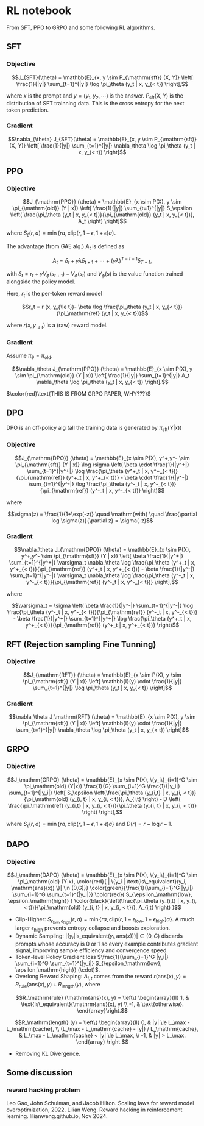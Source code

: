 # RL notebook

From SFT, PPO to GRPO and some following RL algorithms.

## SFT

### Objective

```math
J_{SFT}(\theta) = \mathbb{E}_{x, y \sim P_{\mathrm{sft}} (X, Y)} \left[ \frac{1}{|y|} \sum_{t=1}^{|y|} \log \pi_\theta (y_t | x, y_{< t}) \right],
```
where $`x`$ is the prompt and $`y = (y_1, y_2, \cdots)`$ is the answer. $`P_{\mathrm{sft}} (X, Y)`$ is the distribution of SFT trainning data. This is the cross entropy for the next token prediction.

### Gradient

```math
\nabla_{\theta} J_{SFT}(\theta) = \mathbb{E}_{x, y \sim P_{\mathrm{sft}} (X, Y)} \left[ \frac{1}{|y|} \sum_{t=1}^{|y|} \nabla_\theta \log \pi_\theta (y_t | x, y_{< t}) \right]
```

## PPO

### Objective

```math
J_{\mathrm{PPO}} (\theta) = \mathbb{E}_{x \sim P(X), y \sim \pi_{\mathrm{old}} (Y | x)} \left[
  \frac{1}{|y|} \sum_{t=1}^{|y|} S_\epsilon \left( \frac{\pi_\theta (y_t | x, y_{< t})}{\pi_{\mathrm{old}} (y_t | x, y_{< t})}, A_t \right)
\right]
```
where  $`S_\epsilon(r, a) = \min \{ra, \mathrm{clip}(r, 1-\epsilon, 1+\epsilon) a \}`$.

The advantage (from GAE alg.) $`A_t`$ is defined as

```math
A_t = \delta_t + \gamma \lambda \delta_{t+1} + \cdots + (\gamma \lambda)^{T-t+1} \delta_{T-1},
```
with $`\delta_t = r_t + \gamma V_\phi(s_{t+1}) - V_\phi (s_t)`$ and $`V_\phi (s)`$ is the value function trained alongside the policy model. 

Here, $`r_t`$ is the per-token reward model

```math
r_t = r (x, y_{\le t})- \beta \log \frac{\pi_\theta (y_t | x, y_{< t})}{\pi_\mathrm{ref} (y_t | x, y_{< t})}
```
where $`r(x,y_{\le t})`$ is a (raw) reward model.


### Gradient

Assume $`\pi_\theta = \pi_\mathrm{old}`$.
```math
\nabla_\theta J_{\mathrm{PPO}} (\theta) = \mathbb{E}_{x \sim P(X), y \sim \pi_{\mathrm{old}} (Y | x)} \left[
  \frac{1}{|y|} \sum_{t=1}^{|y|} 
    A_t \nabla_\theta \log \pi_\theta (y_t | x, y_{< t})
\right].
```
$`\color{red}\text{THIS IS FROM GRPO PAPER, WHY???}`$

## DPO

DPO is an off-policy alg (all the training data is generated by $`\pi_{\mathrm{sft}} (Y | x)`$)

### Objective

```math
J_{\mathrm{DPO}} (\theta) = \mathbb{E}_{x \sim P(X), y^+,y^- \sim \pi_{\mathrm{sft}} (Y | x)} 
   \log \sigma \left(
      \beta \cdot \frac{1}{|y^+|} \sum_{t=1}^{|y^+|} \log \frac{\pi_\theta (y^+_t | x, y^+_{< t})}{\pi_{\mathrm{ref}} (y^+_t | x, y^+_{< t})} -
      \beta \cdot \frac{1}{|y^-|} \sum_{t=1}^{|y^-|} \log \frac{\pi_\theta (y^-_t | x, y^-_{< t})}{\pi_{\mathrm{ref}} (y^-_t | x, y^-_{< t})}
  \right)
```
where 

```math
\sigma(z) = \frac{1}{1+\exp(-z)} \quad \mathrm{with} \quad \frac{\partial log \sigma(z)}{\partial z} = \sigma(-z)
```

### Gradient

```math
\nabla_\theta J_{\mathrm{DPO}} (\theta) = \mathbb{E}_{x \sim P(X), y^+,y^- \sim \pi_{\mathrm{sft}} (Y | x)}
\left[
  \beta \frac{1}{|y^+|} \sum_{t=1}^{|y^+|} \varsigma_t \nabla_\theta \log \frac{\pi_\theta (y^+_t | x, y^+_{< t})}{\pi_{\mathrm{ref}} (y^+_t | x, y^+_{< t})} -
  \beta \frac{1}{|y^-|} \sum_{t=1}^{|y^-|} \varsigma_t \nabla_\theta \log \frac{\pi_\theta (y^-_t | x, y^-_{< t})}{\pi_{\mathrm{ref}} (y^-_t | x, y^-_{< t})}
\right],
```
where
```math
\varsigma_t = \sigma \left(
  \beta \frac{1}{|y^-|} \sum_{t=1}^{|y^-|} \log \frac{\pi_\theta (y^-_t | x, y^-_{< t})}{\pi_{\mathrm{ref}} (y^-_t | x, y^-_{< t})} -
  \beta \frac{1}{|y^+|} \sum_{t=1}^{|y^+|} \log \frac{\pi_\theta (y^+_t | x, y^+_{< t})}{\pi_{\mathrm{ref}} (y^+_t | x, y^+_{< t})}
\right)
```

## RFT (Rejection sampling Fine Tunning)

### Objective

```math
J_{\mathrm{RFT}} (\theta) = \mathbb{E}_{x \sim P(X), y \sim \pi_{\mathrm{sft}} (Y | x)} \left[
  \mathbb{I}(y) \cdot \frac{1}{|y|} \sum_{t=1}^{|y|}  \log \pi_\theta (y_t | x, y_{< t})
\right]
```

### Gradient

```math
\nabla_\theta J_\mathrm{RFT} (\theta) = \mathbb{E}_{x \sim P(X), y \sim \pi_{\mathrm{sft}} (Y | x)} \left[
  \mathbb{I}(y) \cdot \frac{1}{|y|} \sum_{t=1}^{|y|}  \nabla_\theta \log \pi_\theta (y_t | x, y_{< t})
\right]
```

## GRPO

### Objective

```math
J_\mathrm{GRPO} (\theta) = \mathbb{E}_{x \sim P(X), \{y_i\}_{i=1}^G \sim \pi_\mathrm{old} (Y|x)}
\frac{1}{G} \sum_{i=1}^G \frac{1}{|y_i|} \sum_{t=1}^{|y_i|}
\left[
  S_\epsilon \left(\frac{\pi_\theta (y_{i,t} | x, y_{i, < t})}{\pi_\mathrm{old} (y_{i, t} | x, y_{i, < t})}, A_{i,t} \right)
  - D \left( \frac{\pi_\mathrm{ref} (y_{i,t} | x, y_{i, < t})}{\pi_\theta (y_{i, t} | x, y_{i, < t})} \right)
\right],
```
where $`S_\epsilon(r, a) = \min \{ra, \mathrm{clip}(r, 1-\epsilon, 1+\epsilon) a\}`$ and $`D(r) = r - \log r -1`$.

## DAPO

### Objective

```math
J_\mathrm{DAPO} (\theta) = \mathbb{E}_{x \sim P(X), \{y_i\}_{i=1}^G \sim \pi_\mathrm{old} (Y|x), \color{red}{ | \{y_i | \text{is\_equivalent}(y_i, \mathrm{ans}(x)) \}| \in (0,G)}}
\color{green}{\frac{1}{\sum_{i=1}^G |y_i|} \sum_{i=1}^G \sum_{t=1}^{|y_i|}} \color{red}{ S_{\epsilon_\mathrm{low}, \epsilon_\mathrm{high}} }  \color{black}{\left(\frac{\pi_\theta (y_{i,t} | x, y_{i, < t})}{\pi_\mathrm{old} (y_{i, t} | x, y_{i, < t})}, A_{i,t} \right) }
```

* Clip-Higher: $`S_{\epsilon_\mathrm{low}, \epsilon_\mathrm{high}} (r, a) = \min \{ ra, \mathrm{clip} (r, 1-\epsilon_\mathrm{low}, 1+\epsilon_\mathrm{high}) a\}`$. A much larger $`\epsilon_\mathrm{high}`$ prevents entropy collapse and boosts exploration.
* Dynamic Sampling: $`| \{y_i | \text{is\_equivalent}(y_i, \mathrm{ans}(x)) \}| \in (0,G)`$ discards prompts whose accuracy is 0 or 1 so every example contributes gradient signal, improving sample efficiency and convergence speed.
* Token-level Policy Gradient loss $`\frac{1}{\sum_{i=1}^G |y_i|} \sum_{i=1}^G \sum_{t=1}^{|y_i|} S_{\epsilon_\mathrm{low}, \epsilon_\mathrm{high}} (\cdot)`$.
* Overlong Reward Shaping: $`A_{i,t}`$ comes from the reward $`r(\mathrm{ans}(x),y) = R_\mathrm{rule} (\mathrm{ans}(x), y) + R_\mathrm{length}(y)`$, where
```math
R_\mathrm{rule} (\mathrm{ans}(x), y) = \left\{
\begin{array}{ll}
1, & \text{is\_equivalent}(\mathrm{ans}(x), y) \\
-1, & \text{otherwise}.
\end{array}\right.
```
```math
R_\mathrm{length} (y) = \left\{
\begin{array}{ll}
0, & |y| \le L_\max - L_\mathrm{cache}, \\
(L_\max - L_\mathrm{cache} - |y|) / L_\mathrm{cache}, & L_\max - L_\mathrm{cache} < |y| \le L_\max, \\
-1, & |y| > L_\max.
\end{array}
\right.
```
* Removing KL Divergence.


## Some discussion

### reward hacking problem
Leo Gao, John Schulman, and Jacob Hilton. Scaling laws for reward model overoptimization, 2022.
Lilian Weng. Reward hacking in reinforcement learning. lilianweng.github.io, Nov 2024.
